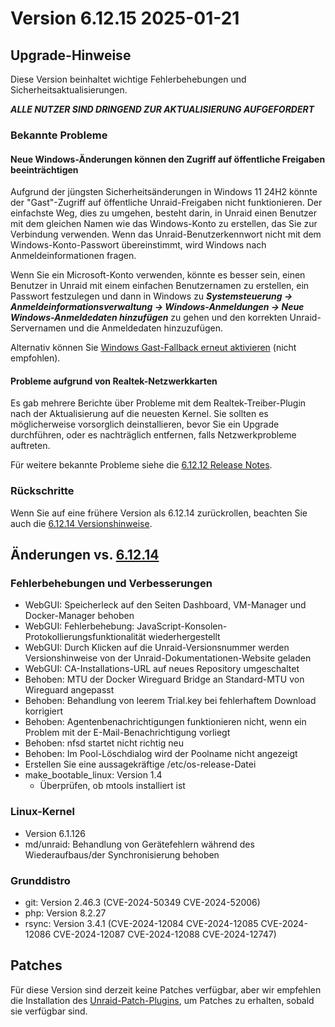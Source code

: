 # Version 6.12.15 2025-01-21

## Upgrade-Hinweise

Diese Version beinhaltet wichtige Fehlerbehebungen und Sicherheitsaktualisierungen.

_**ALLE NUTZER SIND DRINGEND ZUR AKTUALISIERUNG AUFGEFORDERT**_

### Bekannte Probleme

#### Neue Windows-Änderungen können den Zugriff auf öffentliche Freigaben beeinträchtigen

Aufgrund der jüngsten Sicherheitsänderungen in Windows 11 24H2 könnte der "Gast"-Zugriff auf öffentliche Unraid-Freigaben nicht funktionieren. Der einfachste Weg, dies zu umgehen, besteht darin, in Unraid einen Benutzer mit dem gleichen Namen wie das Windows-Konto zu erstellen, das Sie zur Verbindung verwenden. Wenn das Unraid-Benutzerkennwort nicht mit dem Windows-Konto-Passwort übereinstimmt, wird Windows nach Anmeldeinformationen fragen.

Wenn Sie ein Microsoft-Konto verwenden, könnte es besser sein, einen Benutzer in Unraid mit einem einfachen Benutzernamen zu erstellen, ein Passwort festzulegen und dann in Windows zu _**Systemsteuerung → Anmeldeinformationsverwaltung → Windows-Anmeldungen → Neue Windows-Anmeldedaten hinzufügen**_ zu gehen und den korrekten Unraid-Servernamen und die Anmeldedaten hinzuzufügen.

Alternativ können Sie [Windows Gast-Fallback erneut aktivieren](https://techcommunity.microsoft.com/blog/filecab/accessing-a-third-party-nas-with-smb-in-windows-11-24h2-may-fail/4154300)
(nicht empfohlen).

#### Probleme aufgrund von Realtek-Netzwerkkarten

Es gab mehrere Berichte über Probleme mit dem Realtek-Treiber-Plugin nach der Aktualisierung auf die neuesten Kernel. Sie sollten es möglicherweise vorsorglich deinstallieren, bevor Sie ein Upgrade durchführen, oder es nachträglich entfernen, falls Netzwerkprobleme auftreten.

Für weitere bekannte Probleme siehe die [6.12.12 Release Notes](6.12.12.md#known-issues).

### Rückschritte

Wenn Sie auf eine frühere Version als 6.12.14 zurückrollen, beachten Sie auch die [6.12.14 Versionshinweise](6.12.14.md#rolling-back).

## Änderungen vs. [6.12.14](6.12.14.md)

### Fehlerbehebungen und Verbesserungen

- WebGUI: Speicherleck auf den Seiten Dashboard, VM-Manager und Docker-Manager behoben
- WebGUI: Fehlerbehebung: JavaScript-Konsolen-Protokollierungsfunktionalität wiederhergestellt
- WebGUI: Durch Klicken auf die Unraid-Versionsnummer werden Versionshinweise von der Unraid-Dokumentationen-Website geladen
- WebGUI: CA-Installations-URL auf neues Repository umgeschaltet
- Behoben: MTU der Docker Wireguard Bridge an Standard-MTU von Wireguard angepasst
- Behoben: Behandlung von leerem Trial.key bei fehlerhaftem Download korrigiert
- Behoben: Agentenbenachrichtigungen funktionieren nicht, wenn ein Problem mit der E-Mail-Benachrichtigung vorliegt
- Behoben: nfsd startet nicht richtig neu
- Behoben: Im Pool-Löschdialog wird der Poolname nicht angezeigt
- Erstellen Sie eine aussagekräftige /etc/os-release-Datei
- make\_bootable\_linux: Version 1.4
  - Überprüfen, ob mtools installiert ist

### Linux-Kernel

- Version 6.1.126
- md/unraid: Behandlung von Gerätefehlern während des Wiederaufbaus/der Synchronisierung behoben

### Grunddistro

- git: Version 2.46.3 (CVE-2024-50349 CVE-2024-52006)
- php: Version 8.2.27
- rsync: Version 3.4.1 (CVE-2024-12084 CVE-2024-12085 CVE-2024-12086 CVE-2024-12087 CVE-2024-12088 CVE-2024-12747)

## Patches

Für diese Version sind derzeit keine Patches verfügbar, aber wir empfehlen die Installation des
[Unraid-Patch-Plugins](https://forums.unraid.net/topic/185560-unraid-patch-plugin/),
um Patches zu erhalten, sobald sie verfügbar sind.
